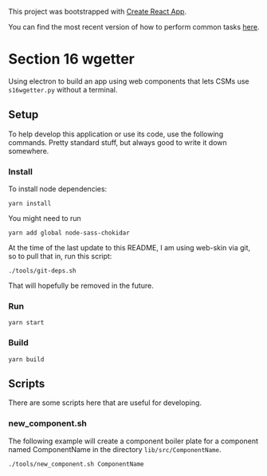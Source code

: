 This project was bootstrapped with [Create React App](https://github.com/facebookincubator/create-react-app).

You can find the most recent version of how to perform common tasks [here](https://github.com/facebookincubator/create-react-app/blob/master/packages/react-scripts/template/README.md).

# Section 16 wgetter
Using electron to build an app using web components that lets CSMs use `s16wgetter.py` without a terminal.

## Setup
To help develop this application or use its code, use the following commands. Pretty standard stuff, but always good to write it down somewhere.

### Install
To install node dependencies:
```shell
yarn install
```
You might need to run
```shell
yarn add global node-sass-chokidar
```

At the time of the last update to this README, I am using web-skin via git, so to pull that in, run this script:
```shell
./tools/git-deps.sh
```
That will hopefully be removed in the future.

### Run
```shell
yarn start
```

### Build
```shell
yarn build
```

## Scripts
There are some scripts here that are useful for developing.

### new_component.sh
The following example will create a component boiler plate for a component named ComponentName in the directory `lib/src/ComponentName`.
```shell
./tools/new_component.sh ComponentName
```
